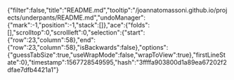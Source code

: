 {"filter":false,"title":"README.md","tooltip":"/joannatomassoni.github.io/projects/underpants/README.md","undoManager":{"mark":-1,"position":-1,"stack":[]},"ace":{"folds":[],"scrolltop":0,"scrollleft":0,"selection":{"start":{"row":23,"column":58},"end":{"row":23,"column":58},"isBackwards":false},"options":{"guessTabSize":true,"useWrapMode":false,"wrapToView":true},"firstLineState":0},"timestamp":1567728549595,"hash":"3ffffa903800d1a89ea67202f2dfae7dfb4421a1"}
